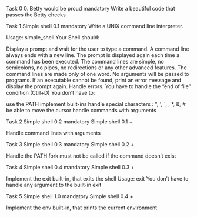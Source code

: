 Task 0
0. Betty would be proud
mandatory
Write a beautiful code that passes the Betty checks

Task 1
 Simple shell 0.1
mandatory
Write a UNIX command line interpreter.

Usage: simple_shell
Your Shell should:

Display a prompt and wait for the user to type a command. A command line always ends with a new line.
The prompt is displayed again each time a command has been executed.
The command lines are simple, no semicolons, no pipes, no redirections or any other advanced features.
The command lines are made only of one word. No arguments will be passed to programs.
If an executable cannot be found, print an error message and display the prompt again.
Handle errors.
You have to handle the “end of file” condition (Ctrl+D)
You don’t have to:

use the PATH
implement built-ins
handle special characters : ", ', `, \, *, &, #
be able to move the cursor
handle commands with arguments

Task 2
Simple shell 0.2
mandatory
Simple shell 0.1 +

Handle command lines with arguments

Task 3
Simple shell 0.3
mandatory
Simple shell 0.2 +

Handle the PATH
fork must not be called if the command doesn’t exist

Task 4
Simple shell 0.4
mandatory
Simple shell 0.3 +

Implement the exit built-in, that exits the shell
Usage: exit
You don’t have to handle any argument to the built-in exit

Task 5
Simple shell 1.0
mandatory
Simple shell 0.4 +

Implement the env built-in, that prints the current environment
